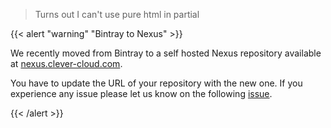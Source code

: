 > Turns out I can't use pure html in partial

{{< alert "warning" "Bintray to Nexus" >}}
<p>We recently moved from Bintray to a self hosted Nexus repository available at <a href="https://nexus.clever-cloud.com">nexus.clever-cloud.com</a>.</p>
<p>You have to update the URL of your repository with the new one. If you experience any issue please let us know on the following <a href="https://github.com/CleverCloud/clever-tools/issues/454">issue</a>.</p>
{{< /alert >}}